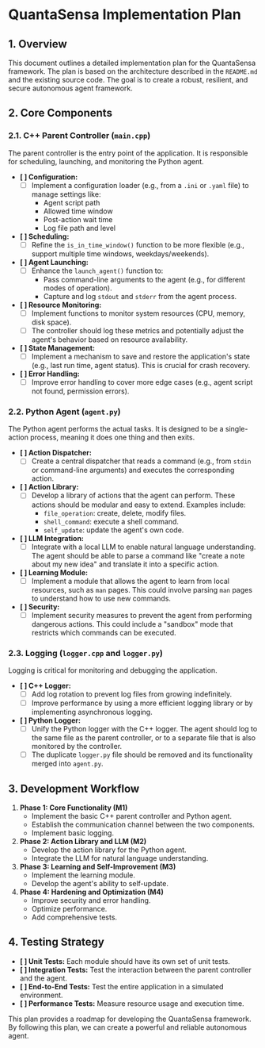 # QuantaSensa Implementation Plan

## 1. Overview

This document outlines a detailed implementation plan for the QuantaSensa framework. The plan is based on the architecture described in the `README.md` and the existing source code. The goal is to create a robust, resilient, and secure autonomous agent framework.

## 2. Core Components

### 2.1. C++ Parent Controller (`main.cpp`)

The parent controller is the entry point of the application. It is responsible for scheduling, launching, and monitoring the Python agent.

- **[ ] Configuration:**
    -   [ ] Implement a configuration loader (e.g., from a `.ini` or `.yaml` file) to manage settings like:
        -   Agent script path
        -   Allowed time window
        -   Post-action wait time
        -   Log file path and level
- **[ ] Scheduling:**
    -   [ ] Refine the `is_in_time_window()` function to be more flexible (e.g., support multiple time windows, weekdays/weekends).
- **[ ] Agent Launching:**
    -   [ ] Enhance the `launch_agent()` function to:
        -   Pass command-line arguments to the agent (e.g., for different modes of operation).
        -   Capture and log `stdout` and `stderr` from the agent process.
- **[ ] Resource Monitoring:**
    -   [ ] Implement functions to monitor system resources (CPU, memory, disk space).
    -   [ ] The controller should log these metrics and potentially adjust the agent's behavior based on resource availability.
- **[ ] State Management:**
    -   [ ] Implement a mechanism to save and restore the application's state (e.g., last run time, agent status). This is crucial for crash recovery.
- **[ ] Error Handling:**
    -   [ ] Improve error handling to cover more edge cases (e.g., agent script not found, permission errors).

### 2.2. Python Agent (`agent.py`)

The Python agent performs the actual tasks. It is designed to be a single-action process, meaning it does one thing and then exits.

- **[ ] Action Dispatcher:**
    -   [ ] Create a central dispatcher that reads a command (e.g., from `stdin` or command-line arguments) and executes the corresponding action.
- **[ ] Action Library:**
    -   [ ] Develop a library of actions that the agent can perform. These actions should be modular and easy to extend. Examples include:
        -   `file_operation`: create, delete, modify files.
        -   `shell_command`: execute a shell command.
        -   `self_update`: update the agent's own code.
- **[ ] LLM Integration:**
    -   [ ] Integrate with a local LLM to enable natural language understanding. The agent should be able to parse a command like "create a note about my new idea" and translate it into a specific action.
- **[ ] Learning Module:**
    -   [ ] Implement a module that allows the agent to learn from local resources, such as `man` pages. This could involve parsing `man` pages to understand how to use new commands.
- **[ ] Security:**
    -   [ ] Implement security measures to prevent the agent from performing dangerous actions. This could include a "sandbox" mode that restricts which commands can be executed.

### 2.3. Logging (`logger.cpp` and `logger.py`)

Logging is critical for monitoring and debugging the application.

- **[ ] C++ Logger:**
    -   [ ] Add log rotation to prevent log files from growing indefinitely.
    -   [ ] Improve performance by using a more efficient logging library or by implementing asynchronous logging.
- **[ ] Python Logger:**
    -   [ ] Unify the Python logger with the C++ logger. The agent should log to the same file as the parent controller, or to a separate file that is also monitored by the controller.
    -   [ ] The duplicate `logger.py` file should be removed and its functionality merged into `agent.py`.

## 3. Development Workflow

1.  **Phase 1: Core Functionality (M1)**
    -   Implement the basic C++ parent controller and Python agent.
    -   Establish the communication channel between the two components.
    -   Implement basic logging.
2.  **Phase 2: Action Library and LLM (M2)**
    -   Develop the action library for the Python agent.
    -   Integrate the LLM for natural language understanding.
3.  **Phase 3: Learning and Self-Improvement (M3)**
    -   Implement the learning module.
    -   Develop the agent's ability to self-update.
4.  **Phase 4: Hardening and Optimization (M4)**
    -   Improve security and error handling.
    -   Optimize performance.
    -   Add comprehensive tests.

## 4. Testing Strategy

-   **[ ] Unit Tests:** Each module should have its own set of unit tests.
-   **[ ] Integration Tests:** Test the interaction between the parent controller and the agent.
-   **[ ] End-to-End Tests:** Test the entire application in a simulated environment.
-   **[ ] Performance Tests:** Measure resource usage and execution time.

This plan provides a roadmap for developing the QuantaSensa framework. By following this plan, we can create a powerful and reliable autonomous agent.
